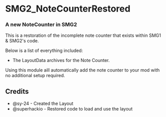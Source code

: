 # SMG2_NoteCounterRestored
### A new NoteCounter in SMG2

This is a restoration of the incomplete note counter that exists within SMG1 & SMG2's code.

Below is a list of everything included:
- The LayoutData archives for the Note Counter.

Using this module aill automatically add the note counter to your mod with no additional setup required.

## Credits
- @sy-24 - Created the Layout
- @superhackio - Restored code to load and use the layout
